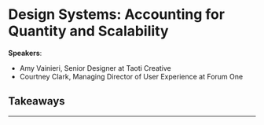 # Design Systems: Accounting for Quantity and Scalability

__Speakers__:

- Amy Vainieri, Senior Designer at Taoti Creative
- Courtney Clark, Managing Director of User Experience at Forum One

## Takeaways

---